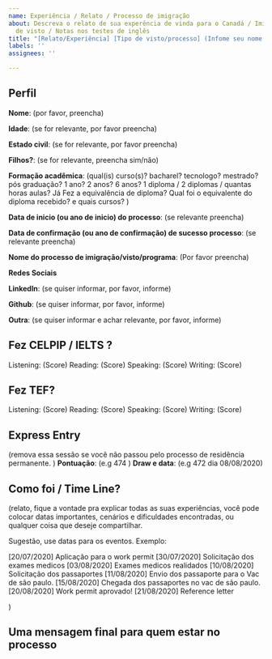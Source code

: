 ```yaml
---
name: Experiência / Relato / Processo de imigração
about: Descreva o relato de sua experência de vinda para o Canadá / Imigração / Processo
  de visto / Notas nos testes de inglês
title: "[Relato/Experiência] [Tipo de visto/processo] (Infome seu nome aqui)"
labels: ''
assignees: ''

---
```


## Perfil 

**Nome**: (por favor, preencha)

**Idade**: (se for relevante, por favor preencha)

**Estado civil**: (se for relevante, por favor preencha)

**Filhos?**: (se for relevante, preencha sim/não)

**Formação acadêmica**: (qual(is) curso(s)? bacharel? tecnologo? mestrado? pós graduação? 1 ano? 2 anos? 6 anos? 1 diploma / 2 diplomas /  quantas horas aulas? Já Fez a equivalência de diploma? Qual foi o equivalente do diploma recebido? e quais cursos? )

**Data de inicio (ou ano de inicio) do processo**:  (se relevante preencha)

**Data de confirmação (ou ano de confirmação) de sucesso processo**:  (se relevante preencha)

**Nome do processo de imigração/visto/programa**: (Por favor preencha)


**Redes Sociais**

**LinkedIn**: (se quiser informar, por favor, informe)

**Github**: (se quiser informar, por favor, informe)

**Outra**:  (se quiser informar e achar relevante, por favor, informe)



## Fez CELPIP / IELTS ?

Listening: (Score)
Reading: (Score)
Speaking: (Score)
Writing: (Score)

## Fez TEF?

Listening: (Score)
Reading: (Score)
Speaking: (Score)
Writing: (Score)



## Express Entry
(remova essa sessão se você não passou pelo processo de residência permanente. )
**Pontuação**: (e.g 474 )
**Draw e data**: (e.g 472 dia 08/08/2020)

## Como foi / Time Line?

(relato, fique a vontade pra explicar todas as suas experiências, você pode colocar datas importantes, cenários e dificuldades encontradas, ou qualquer coisa que deseje compartilhar.

Sugestão, use datas para os eventos. Exemplo:

[20/07/2020]  Aplicação para o work permit
[30/07/2020]  Solicitação dos exames medicos
[03/08/2020] Exames medicos realidados
[10/08/2020] Solicitação dos passaportes
[11/08/2020] Envio dos passaporte para o Vac de são paulo.
[15/08/2020] Chegada dos passaportes no vac de são paulo.
[20/08/2020] Work permit aprovado!
[21/08/2020] Reference letter

)


## Uma mensagem final para quem estar no processo
